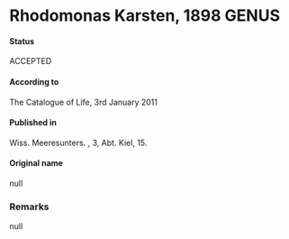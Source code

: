 Rhodomonas Karsten, 1898 GENUS
=======

#### Status
ACCEPTED

#### According to
The Catalogue of Life, 3rd January 2011

#### Published in
Wiss. Meeresunters. , 3, Abt. Kiel, 15.

#### Original name
null

### Remarks
null